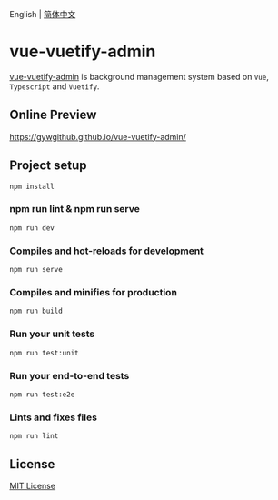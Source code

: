 English | [简体中文](./README.zh-CN.md)

# vue-vuetify-admin

[vue-vuetify-admin](https://github.com/gywgithub/vue-vuetify-admin) is background management system based on `Vue`, `Typescript` and `Vuetify`.

## Online Preview

https://gywgithub.github.io/vue-vuetify-admin/

## Project setup
```
npm install
```

### npm run lint & npm run serve
```
npm run dev
```

### Compiles and hot-reloads for development
```
npm run serve
```

### Compiles and minifies for production
```
npm run build
```

### Run your unit tests
```
npm run test:unit
```

### Run your end-to-end tests
```
npm run test:e2e
```

### Lints and fixes files
```
npm run lint
```

## License

[MIT License](https://github.com/gywgithub/vue-vuetify-admin/blob/master/LICENSE)
